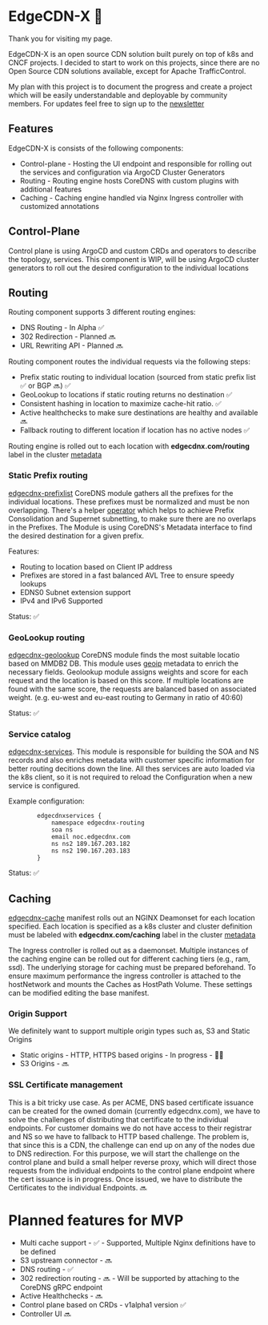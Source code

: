 # EdgeCDN-X 👋
Thank you for visiting my page. 

EdgeCDN-X is an open source CDN solution built purely on top of k8s and CNCF projects. 
I decided to start to work on this projects, since there are no Open Source CDN solutions available, except for Apache TrafficControl.

My plan with this project is to document the progress and create a project which will be easily understandable and deployable by community members.
For updates feel free to sign up to the [newsletter](https://mailing.edgecdnx.com/subscription/form)



## Features
EdgeCDN-X is consists of the following components:
* Control-plane - Hosting the UI endpoint and responsible for rolling out the services and configuration via ArgoCD Cluster Generators
* Routing - Routing engine hosts CoreDNS with custom plugins with additional features
* Caching - Caching engine handled via Nginx Ingress controller with customized annotations

## Control-Plane
Control plane is using ArgoCD and custom CRDs and operators to describe the topology, services. This component is WIP, will be using ArgoCD cluster generators to roll out the desired configuration to the individual locations

## Routing
Routing component supports 3 different routing engines:
* DNS Routing - In Alpha ✅
* 302 Redirection - Planned 🔜
* URL Rewriting API - Planned 🔜

Routing component routes the individual requests via the following steps:
* Prefix static routing to individual location (sourced from static prefix list ✅ or BGP 🔜) ✅
* GeoLookup to locations if static routing returns no destination ✅
* Consistent hashing in location to maximize cache-hit ratio. ✅
* Active healthchecks to make sure destinations are healthy and available 🔜
* Fallback routing to different location if location has no active nodes ✅

Routing engine is rolled out to each location with **edgecdnx.com/routing** label in the cluster [metadata](https://argo-cd.readthedocs.io/en/stable/operator-manual/applicationset/Generators-Cluster/)

### Static Prefix routing
[edgecdnx-prefixlist](https://github.com/EdgeCDN-X/edgecdnx-prefixlist) CoreDNS module gathers all the prefixes for the individual locations. These prefixes must be normalized and must be non overlapping. There's a helper [operator](https://github.com/EdgeCDN-X/edgecdnx-controller) which helps to achieve Prefix Consolidation and Supernet subnetting, to make sure there are no overlaps in the Prefixes. The Module is using CoreDNS's Metadata interface to find the desired destination for a given prefix.

Features:
* Routing to location based on Client IP address 
* Prefixes are stored in a fast balanced AVL Tree to ensure speedy lookups
* EDNS0 Subnet extension support
* IPv4 and IPv6 Supported

Status:  ✅ 

### GeoLookup routing
[edgecdnx-geolookup](https://github.com/EdgeCDN-X/edgecdnx-geolookup) CoreDNS module finds the most suitable locatio based on MMDB2 DB. This module uses [geoip](https://coredns.io/plugins/geoip/) metadata to enrich the necessary fields.
Geolookup module assigns weights and score for each request and the location is based on this score. If multiple locations are found with the same score, the requests are balanced based on associated weight. (e.g. eu-west and eu-east routing to Germany in ratio of 40:60)


Status: ✅

### Service catalog
[edgecdnx-services](https://github.com/EdgeCDN-X/edgecdnx-services). This module is responsible for building the SOA and NS records and also enriches metadata with customer specific information for better routing decitions down the line. All thes services are auto loaded via the k8s client, so it is not required to reload the Configuration when a new service is configured.

Example configuration:
```
        edgecdnxservices {
            namespace edgecdnx-routing
            soa ns
            email noc.edgecdnx.com
            ns ns2 189.167.203.182
            ns ns2 190.167.203.183
        }
```

Status: ✅

## Caching
[edgecdnx-cache](https://github.com/EdgeCDN-X/bootstrap/blob/main/edgecdnx/edgecdnx-cache.yaml) manifest rolls out an NGINX Deamonset for each location specified. Each location is specified as a k8s cluster and cluster definition must be labeled with **edgecdnx.com/caching** label in the cluster [metadata](https://argo-cd.readthedocs.io/en/stable/operator-manual/applicationset/Generators-Cluster/)

The Ingress controller is rolled out as a daemonset. Multiple instances of the caching engine can be rolled out for different caching tiers (e.g., ram, ssd). The underlying storage for caching must be prepared beforehand. To ensure maximum performance the ingress controller is attached to the hostNetwork and mounts the Caches as HostPath Volume. These settings can be modified editing the base manifest.


### Origin Support
We definitely want to support multiple origin types such as, S3 and Static Origins
* Static origins - HTTP, HTTPS based origins - In progress - 👷‍♂️
* S3 Origins -  🔜

### SSL Certificate management
This is a bit tricky use case. As per ACME, DNS based certificate issuance can be created for the owned domain (currently edgecdnx.com), we have to solve the challenges of distributing that certificate to the individual endpoints. For customer domains we do not have access to their registrar and NS so we have to fallback to HTTP based challenge. The problem is, that since this is a CDN, the challenge can end up on any of the nodes due to DNS redirection. For this purpose, we will start the challenge on the control plane and build a small helper reverse proxy, which will direct those requests from the individual endpoints to the control plane endpoint where the cert issuance is in progress. Once issued, we have to distribute the Certificates to the individual Endpoints. 🔜

# Planned features for MVP
* Multi cache support -  ✅ - Supported, Multiple Nginx definitions have to be defined
* S3 upstream connector -  🔜
* DNS routing -  ✅
* 302 redirection routing - 🔜 - Will be supported by attaching to the CoreDNS gRPC endpoint
* Active Healthchecks -  🔜
* Control plane based on CRDs - v1alpha1 version  ✅
* Controller UI  🔜

